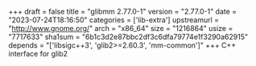 +++
draft = false
title = "glibmm 2.77.0-1"
version = "2.77.0-1"
date = "2023-07-24T18:16:50"
categories = ['lib-extra']
upstreamurl = "http://www.gnome.org/"
arch = "x86_64"
size = "1216864"
usize = "7717633"
sha1sum = "6b1c3d2e87bbc2df3c6dfa79774e1f3290a62915"
depends = "['libsigc++3', 'glib2>=2.60.3', 'mm-common']"
+++
C++ interface for glib2